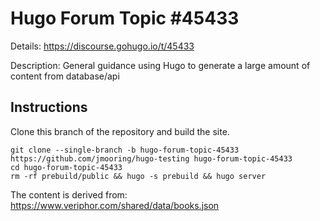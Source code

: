 # Hugo Forum Topic #45433

Details: <https://discourse.gohugo.io/t/45433>

Description: General guidance using Hugo to generate a large amount of content from database/api

## Instructions

Clone this branch of the repository and build the site.

```text
git clone --single-branch -b hugo-forum-topic-45433 https://github.com/jmooring/hugo-testing hugo-forum-topic-45433
cd hugo-forum-topic-45433
rm -rf prebuild/public && hugo -s prebuild && hugo server
```

The content is derived from:
<https://www.veriphor.com/shared/data/books.json>
